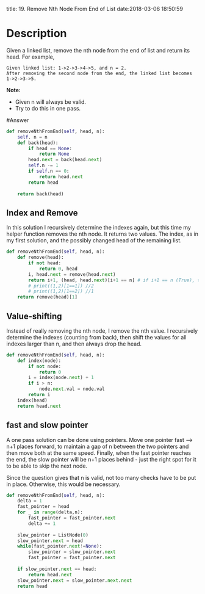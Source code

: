 title: 19. Remove Nth Node From End of List
date:2018-03-06 18:50:59

# Description
Given a linked list, remove the nth node from the end of list and return its head.
For example,
```
Given linked list: 1->2->3->4->5, and n = 2.
After removing the second node from the end, the linked list becomes 1->2->3->5.
```
**Note:**
- Given n will always be valid.
- Try to do this in one pass.

#Answer
```python
def removeNthFromEnd(self, head, n):
    self. n = n
    def back(head):
        if head == None:
            return None
        head.next = back(head.next)
        self.n -= 1
        if self.n == 0:
            return head.next
        return head
    
    return back(head)
```
## Index and Remove
In this solution I recursively determine the indexes again, but this time my helper function removes the nth node. It returns two values. The index, as in my first solution, and the possibly changed head of the remaining list.
```python
def removeNthFromEnd(self, head, n):
    def remove(head):
        if not head:
            return 0, head
        i, head.next = remove(head.next)
        return i+1, (head, head.next)[i+1 == n] # if i+1 == n (True), then return head.next
        # print((1,2)[1==1]) //2
        # print((1,2)[1==2]) //1
    return remove(head)[1]
```

## Value-shifting
Instead of really removing the nth node, I remove the nth value. I recursively determine the indexes (counting from back), then shift the values for all indexes larger than n, and then always drop the head.
```python
def removeNthFromEnd(self, head, n):
    def index(node):
        if not node:
            return 0
        i = index(node.next) + 1
        if i > n:
            node.next.val = node.val
        return i
    index(head)
    return head.next
```

## fast and slow pointer
A one pass solution can be done using pointers. Move one pointer fast --> n+1 places forward, to maintain a gap of n between the two pointers and then move both at the same speed. Finally, when the fast pointer reaches the end, the slow pointer will be n+1 places behind - just the right spot for it to be able to skip the next node.

Since the question gives that n is valid, not too many checks have to be put in place. Otherwise, this would be necessary.
```python
def removeNthFromEnd(self, head, n):
    delta = 1
    fast_pointer = head
    for _ in range(delta,n):
        fast_pointer = fast_pointer.next
        delta += 1
        
    slow_pointer = ListNode(0)
    slow_pointer.next = head
    while(fast_pointer.next!=None):
        slow_pointer = slow_pointer.next
        fast_pointer = fast_pointer.next
    
    if slow_pointer.next == head:
        return head.next
    slow_pointer.next = slow_pointer.next.next
    return head
```